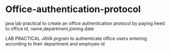 # Office-authentication-protocol
java lab practical to create an office authentication protocol by paying heed to office id, name,department,joining date

LAB PRACTICAL
JAVA prgram to authenticate office users entering according to their department and employee id

